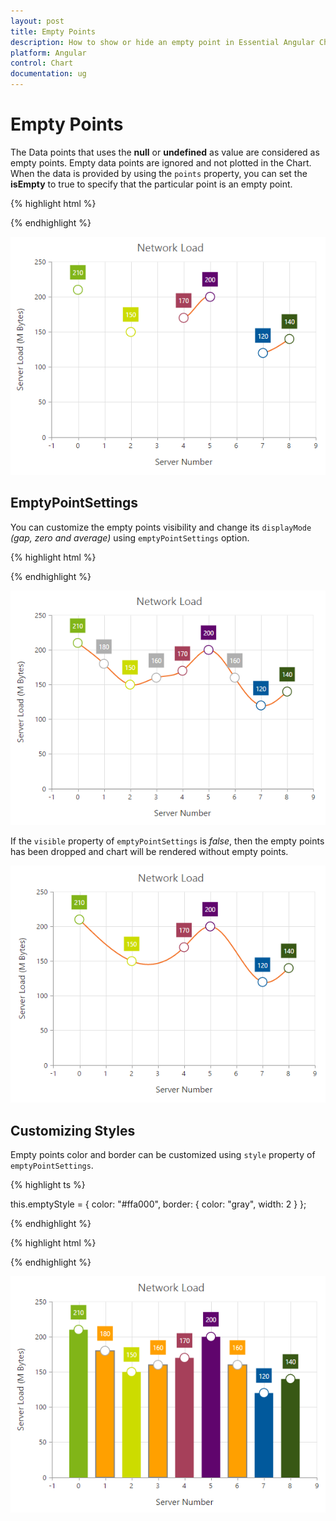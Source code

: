 ```yaml
---
layout: post
title: Empty Points 
description: How to show or hide an empty point in Essential Angular Chart.
platform: Angular
control: Chart
documentation: ug
---
```


# Empty Points 

The Data points that uses the **null** or **undefined** as value are considered as empty points. Empty data points are ignored and not plotted in the Chart. When the data is provided by using the `points` property, you can set the **isEmpty** to true to specify that the particular point is an empty point.

{% highlight html %}

  <ej-chart id="chartcontainer">
    <e-seriescollection>
        <e-series type="spline">
		      <e-points>
		         <e-point x="0" [y]="210"></e-point>
		         <e-point x="1" [y]="null"></e-point>
		         <e-point x="2" [y]="150"></e-point>
		         <e-point x="3" [y]="180" [isEmpty]="true"></e-point>
		         <e-point x="4" [y]="170"></e-point>
		         <e-point x="5" [y]="200"></e-point>
		         <e-point x="6" [y]="140" [isEmpty]="true"></e-point>
		         <e-point x="7" [y]="120"></e-point>
         </e-points>
	  </e-series>
   </e-seriescollection>
</ej-chart>

{% endhighlight %}

![](Empty-Points_images/Empty-Points_img1.png)


## EmptyPointSettings

You can customize the empty points visibility and change its `displayMode` *(gap, zero and average)* using `emptyPointSettings` option.

{% highlight html %}

  <ej-chart id="chartcontainer">
    <e-seriescollection>
        <e-series [emptyPointSettings.visible]="true" emptyPointSettings.displayMode="average">
	      </e-series>
   </e-seriescollection>
</ej-chart>

{% endhighlight %}

![](Empty-Points_images/Empty-Points_img2.png)


If the `visible` property of `emptyPointSettings` is *false*, then the empty points has been dropped and chart will be rendered without empty points.

![](Empty-Points_images/Empty-Points_img3.png)

## Customizing Styles

Empty points color and border can be customized using `style` property of `emptyPointSettings`.

{% highlight ts %}

this.emptyStyle = {
    color: "#ffa000",
    border: {
        color: "gray",
        width: 2
    }
};

{% endhighlight %}

{% highlight html %}

<ej-chart id="chartcontainer">
    <e-seriescollection>
        <e-series [emptyPointSettings.visible]="true" [emptyPointSettings.style]="emptyStyle">
    	  </e-series>
   </e-seriescollection>
</ej-chart>

{% endhighlight %}

![](Empty-Points_images/Empty-Points_img4.png)